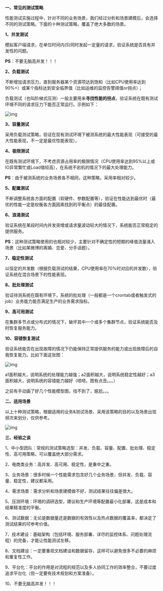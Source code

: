 **一、常见的测试策略**

性能测试实施过程中，针对不同的业务场景，我们经过分析和场景建模后，会选择不同的测试策略。下面的十种测试策略，覆盖了绝大多数的场景。

**1、并发测试**

模拟客户端请求，在单位时间内(S)同时发起一定量的请求，验证系统是否具有并发性的问题。

**PS**：不要无脑高并发！！！

**2、负载测试**

不断增加请求压力，直到服务器某个资源项达到饱和（比如CPU使用率达到90%+）或某个指标达到安全临界值（比如运维的监控告警阈值or拐点）；

负载测试（也叫阶梯式压测）一般主要用来**寻找性能的拐点**，验证系统在既有测试环境不同的请求压力下能否正常运行。示例如下：

![img](https://img2018.cnblogs.com/blog/983980/201907/983980-20190717225741005-371454068.png)

**3、容量测试**

采用负载测试策略，验证在现有测试环境下被测系统的最大性能表现（可接受的最大性能表现，不一定是最优性能表现）。

**4、极限测试**

在既有测试环境下，不考虑资源占用率的极限情况（CPU使用率达到95%以上或IO异常繁忙或Load值较高），在系统不宕机的情况下的最大处理能力。

**PS**：由于被测系统的业务场景各不相同，这种策略，采用率相对较少。

**5、配置测试**

不断调整系统各方面的配置（软硬件、参数配置等），验证在性能达到最优时（最优的性能一定是权衡各方面因素找到的平衡点）的最佳配置。

**6、浪涌测试**

验证系统在某段时间内并发突增或请求量波动较大的情况下，系统能否正常稳定的提供服务。

**PS**：这种测试策略使用的也相对较少，主要针对不确定性的短期的峰值流量涌入场景（比如某微博的离婚、恋爱、分手话题）。

**7、稳定性测试**

以恒定的并发数（根据负载测试的结果，CPU使用率在70%时对应的并发数），验证系统在混合场景下的性能表现。

**8、批处理测试**

验证待测系统在既有环境下，系统的批处理（一般都是一个crontab或者触发式的job）业务能力能否满足生产的业务需求指标。

**9、高可用测试**

在集群多节点或分布式的情况下，破坏其中一个或多个集群节点，验证系统能否及时恢复服务能力。

**10、容错恢复测试**

验证系统能否在出现故障的情况下仍能保持正常提供服务的能力或出现故障后的自我恢复能力。比如下面这张图：

![img](https://images2015.cnblogs.com/blog/983980/201707/983980-20170705000435331-2094140115.png)

a1面积越大，说明系统的处理能力越强；a2面积越大，说明系统稳定性越好；a3面积越大，说明系统的容错能力越好（啧啧，图有点丑。。。）

之前有手动画了好几个性能模型图，找不到了，尴尬。。。

 

**二、适用场景**

以上十种测试策略，根据适用的业务&测试场景、采用该策略的目的以及场景出现频次来划分，仅供参考。

![img](https://img2018.cnblogs.com/blog/983980/201907/983980-20190717235549672-405643611.png)

 

**三、经验之谈**

1、中小型团队：常规的测试策略选型：并发、负载、容量、配置、批处理、稳定性、高可用策略，可以覆盖绝大部分需求。

2、电商类业务：高并发、高可用、稳定性，是重中之重。

3、业务场景：很多时候一个性能需求包含好几个业务场景，但并发、负载、容量、稳定性，建议都采用。

4、需求场景：需求分析和场景建模做不好，测试结果往往偏差很大。

5、压测环境：环境的调研选型，建议和生产环境等配置最小化部署，这是成本和结果精准度的平衡。

6、测试数据：无论是数据量还是数据的有效性以及热点数据的覆盖率，都决定了测试结果的可参考价值。

7、技术建设：基础架构（包括环境、服务部署、详尽的监控体系、问题处理流程）的完备，才能让性能测试左移。

8、文档建设：一定要重视文档建设和数据留存，这样可以避免很多不必要的麻烦和重复性工作。

9、平台化：平台的作用是对流程的规范以及多人协同工作的效率整合，不要过度追求平台化（但一定要有技术规划和方案准备）。

10、不要无脑高并发！！！